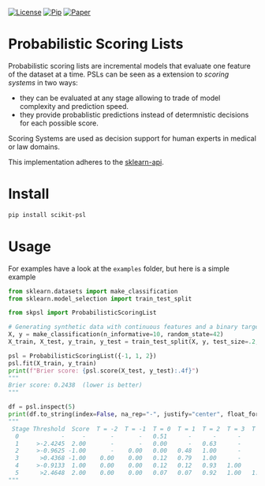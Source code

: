 [![License](https://img.shields.io/github/license/trr318/scikit-psl)](https://github.com/trr318/scikit-psl/blob/master/LICENSE)
[![Pip](https://img.shields.io/pypi/v/scikit-psl)](https://pypi.org/project/scikit-psl)
[![Paper](https://img.shields.io/badge/doi-10.1007%2F978--3--031--45275--8__13-green)](https://doi.org/10.1007/978-3-031-45275-8_13)


# Probabilistic Scoring Lists

Probabilistic scoring lists are incremental models that evaluate one feature of the dataset at a time.
PSLs can be seen as a extension to *scoring systems* in two ways:
- they can be evaluated at any stage allowing to trade of model complexity and prediction speed.
- they provide probablistic predictions instead of determnistic decisions for each possible score.

Scoring Systems are used as decision support for human experts in medical or law domains.

This implementation adheres to the [sklearn-api](https://scikit-learn.org/stable/glossary.html#glossary-estimator-types).

# Install
```bash
pip install scikit-psl
```

# Usage

For examples have a look at the `examples` folder, but here is a simple example


```python
from sklearn.datasets import make_classification
from sklearn.model_selection import train_test_split

from skpsl import ProbabilisticScoringList

# Generating synthetic data with continuous features and a binary target variable
X, y = make_classification(n_informative=10, random_state=42)
X_train, X_test, y_train, y_test = train_test_split(X, y, test_size=.2, random_state=42)

psl = ProbabilisticScoringList({-1, 1, 2})
psl.fit(X_train, y_train)
print(f"Brier score: {psl.score(X_test, y_test):.4f}")
"""
Brier score: 0.2438  (lower is better)
"""

df = psl.inspect(5)
print(df.to_string(index=False, na_rep="-", justify="center", float_format=lambda x: f"{x:.2f}"))
"""
 Stage Threshold  Score  T = -2  T = -1  T = 0  T = 1  T = 2  T = 3  T = 4  T = 5
  0            -     -       -       -   0.51      -      -      -      -      - 
  1     >-2.4245  2.00       -       -   0.00      -   0.63      -      -      - 
  2     >-0.9625 -1.00       -    0.00   0.00   0.48   1.00      -      -      - 
  3      >0.4368 -1.00    0.00    0.00   0.12   0.79   1.00      -      -      - 
  4     >-0.9133  1.00    0.00    0.00   0.12   0.12   0.93   1.00      -      - 
  5      >2.4648  2.00    0.00    0.00   0.07   0.07   0.92   1.00   1.00   1.00 
"""
```
